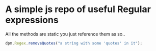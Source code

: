 # A simple js repo of useful Regular expressions

All the methods are static you just reference them as so..

````javascript
dpm.Regex.removeQuotes("a string with some 'quotes' in it");
````
